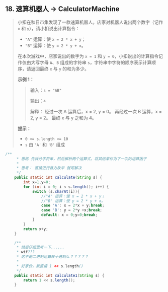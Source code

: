 ## 18. 速算机器人 -> CalculatorMachine

> 小扣在秋日市集发现了一款速算机器人。店家对机器人说出两个数字（记作 `x` 和 `y`），请小扣说出计算指令：
>
> - `"A"` 运算：使 `x = 2 * x + y`；
> - `"B"` 运算：使 `y = 2 * y + x`。
>
> 在本次游戏中，店家说出的数字为 `x = 1` 和 `y = 0`，小扣说出的计算指令记作仅由大写字母 `A`、`B` 组成的字符串 `s`，字符串中字符的顺序表示计算顺序，请返回最终 `x` 与 `y` 的和为多少。
>
> **示例 1：**
>
> > 输入：`s = "AB"`
> >
> > 输出：`4`
> >
> > 解释：
> > 经过一次 A 运算后，x = 2, y = 0。
> > 再经过一次 B 运算，x = 2, y = 2。
> > 最终 x 与 y 之和为 4。
>
> **提示：**
>
> - `0 <= s.length <= 10`
> - `s` 由 `'A'` 和 `'B'` 组成

```java
/**
     * 思路 先拆分字符串，然后解析两个运算式，将其结果作为下一次的运算因子
     *
     * 思考： 直接进行暴力枚举 就可解决
     */
    public static int calculate(String s) {
        int x=1,y=0;
        for (int i = 0; i < s.length(); i++) {
            switch (s.charAt(i)){
                //"A" 运算：使 x = 2 * x + y；
                //"B" 运算：使 y = 2 * y + x。
                case 'A': x = 2*x + y;break;
                case 'B': y = 2*y +x;break;
                default: x = 0;y=0;break;
            }
        }
        return x+y;
    }

    /**
     * 然后仔细思考一下......
     * wtf???
     * 这不是二进制运算转十进制么？？？？？
     *
     * 好家伙，我直接 1 << s.length()
     */
    public static int calculate1(String s) {
        return 1 << s.length();
    }
```

